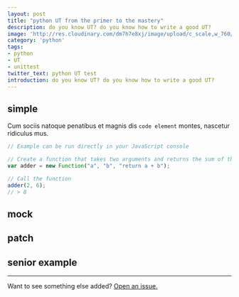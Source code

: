 ```yaml
---
layout: post
title: "python UT from the primer to the mastery"
description: do you know UT? do you know how to write a good UT?
image: 'http://res.cloudinary.com/dm7h7e8xj/image/upload/c_scale,w_760/v1504807658/barney-stinson_eqt7kc.jpg'
category: 'python'
tags:
- python
- UT
- unittest
twitter_text: python UT test
introduction: do you know UT? do you know how to write a good UT?
---
```




## simple

Cum sociis natoque penatibus et magnis dis `code element` montes, nascetur ridiculus mus.

```js
// Example can be run directly in your JavaScript console

// Create a function that takes two arguments and returns the sum of those arguments
var adder = new Function("a", "b", "return a + b");

// Call the function
adder(2, 6);
// > 8
```


## mock


## patch



## senior example



-----

Want to see something else added? <a href="https://github.com/poole/poole/issues/new">Open an issue.</a>
